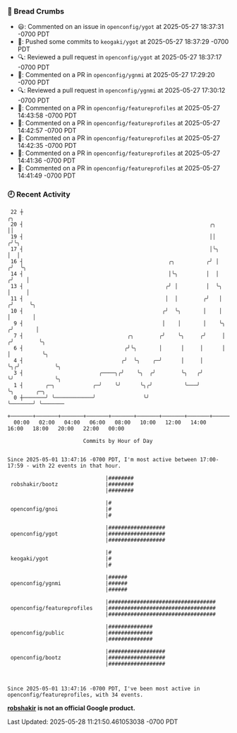 ### 🍞 Bread Crumbs

 * 😃: Commented on an issue in `openconfig/ygot` at 2025-05-27 18:37:31 -0700 PDT
 * 🚢: Pushed some commits to `keogaki/ygot` at 2025-05-27 18:37:29 -0700 PDT
 * 🔍: Reviewed a pull request in  `openconfig/ygot` at 2025-05-27 18:37:17 -0700 PDT
 * 💬: Commented on a PR in  `openconfig/ygnmi` at 2025-05-27 17:29:20 -0700 PDT
 * 🔍: Reviewed a pull request in  `openconfig/ygnmi` at 2025-05-27 17:30:12 -0700 PDT
 * 💬: Commented on a PR in  `openconfig/featureprofiles` at 2025-05-27 14:43:58 -0700 PDT
 * 💬: Commented on a PR in  `openconfig/featureprofiles` at 2025-05-27 14:42:57 -0700 PDT
 * 💬: Commented on a PR in  `openconfig/featureprofiles` at 2025-05-27 14:42:35 -0700 PDT
 * 💬: Commented on a PR in  `openconfig/featureprofiles` at 2025-05-27 14:41:36 -0700 PDT
 * 💬: Commented on a PR in  `openconfig/featureprofiles` at 2025-05-27 14:41:49 -0700 PDT

### 🕘 Recent Activity
```
 22 ┼                                                                        ╭╮
 20 ┤                                                           ╭╮           ││
 19 ┤                                                           ││          ╭╯╰╮
 17 ┤                                                           │╰╮         │  │
 16 ┤                                              ╭╮          ╭╯ │        ╭╯  ╰╮
 14 ┤                                              │╰╮         │  │       ╭╯    │
 13 ┤                                             ╭╯ │         │  ╰╮      │     │
 11 ┤                                             │  │        ╭╯   │     ╭╯     ╰╮
 10 ┤                                            ╭╯  ╰╮       │    │     │       │
  9 ┤                                            │    │       │    ╰╮   ╭╯       │
  7 ┤                                 ╭╮        ╭╯    ╰╮     ╭╯     │  ╭╯        ╰╮
  6 ┤                                ╭╯╰╮       │      │     │      │  │          ╰╮
  4 ┤                               ╭╯  ╰╮    ╭─╯      │     │      ╰╮╭╯           ╰╮
  3 ┤                        ╭────╮╭╯    ╰╮  ╭╯        ╰╮   ╭╯       ╰╯             ╰╮
  1 ┤       ╭─╮            ╭─╯    ╰╯      ╰╮╭╯          ╰───╯                        ╰╮       ╭─╮
  0 ┼───────╯ ╰────────────╯               ╰╯                                         ╰───────╯ ╰───────
    +───────+───────+───────+───────+───────+───────+───────+───────+───────+───────+───────+───────+────
  00:00   02:00   04:00   06:00   08:00   10:00   12:00   14:00   16:00   18:00   20:00   22:00   00:00   

						Commits by Hour of Day


Since 2025-05-01 13:47:16 -0700 PDT, I'm most active between 17:00-17:59 - with 22 events in that hour.

```



```
                               |########
 robshakir/bootz               |########
                               |########

                               |#
 openconfig/gnoi               |#
                               |#

                               |##################
 openconfig/ygot               |##################
                               |##################

                               |#
 keogaki/ygot                  |#
                               |#

                               |######
 openconfig/ygnmi              |######
                               |######

                               |##################################
 openconfig/featureprofiles    |##################################
                               |##################################

                               |##############
 openconfig/public             |##############
                               |##############

                               |##################
 openconfig/bootz              |##################
                               |##################



Since 2025-05-01 13:47:16 -0700 PDT, I've been most active in openconfig/featureprofiles, with 34 events.

```
**[robshakir](mailto:robjs@google.com) is not an official Google product.**  


Last Updated: 2025-05-28 11:21:50.461053038 -0700 PDT
